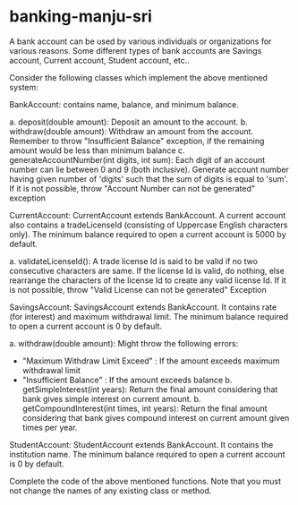 # banking-manju-sri
A bank account can be used by various individuals or organizations for various reasons. Some different types of bank accounts are Savings account, Current account, Student account, etc..

Consider the following classes which implement the above mentioned system:

BankAccount: contains name, balance, and minimum balance.

a. deposit(double amount): Deposit an amount to the account. b. withdraw(double amount): Withdraw an amount from the account. Remember to throw "Insufficient Balance" exception, if the remaining amount would be less than minimum balance c. generateAccountNumber(int digits, int sum): Each digit of an account number can lie between 0 and 9 (both inclusive). Generate account number having given number of 'digits' such that the sum of digits is equal to 'sum'. If it is not possible, throw "Account Number can not be generated" exception

CurrentAccount: CurrentAccount extends BankAccount. A current account also contains a tradeLicenseId (consisting of Uppercase English characters only). The minimum balance required to open a current account is 5000 by default.

a. validateLicenseId(): A trade license Id is said to be valid if no two consecutive characters are same. If the license Id is valid, do nothing, else rearrange the characters of the license Id to create any valid license Id. If it is not possible, throw "Valid License can not be generated" Exception

SavingsAccount: SavingsAccount extends BankAccount. It contains rate (for interest) and maximum withdrawal limit. The minimum balance required to open a current account is 0 by default.

a. withdraw(double amount): Might throw the following errors:

 - "Maximum Withdraw Limit Exceed" : If the amount exceeds maximum withdrawal limit
 - "Insufficient Balance" : If the amount exceeds balance
b. getSimpleInterest(int years): Return the final amount considering that bank gives simple interest on current amount. b. getCompoundInterest(int times, int years): Return the final amount considering that bank gives compound interest on current amount given times per year.

StudentAccount: StudentAccount extends BankAccount. It contains the institution name. The minimum balance required to open a current account is 0 by default.

Complete the code of the above mentioned functions. Note that you must not change the names of any existing class or method.
